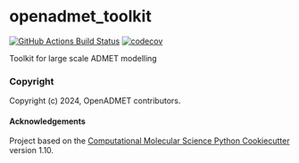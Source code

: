 openadmet_toolkit
==============================
[//]: # (Badges)
[![GitHub Actions Build Status](https://github.com/OpenADMET/openadmet_toolkit/workflows/CI/badge.svg)](https://github.com/OpenADMET/openadmet_toolkit/actions?query=workflow%3ACI)
[![codecov](https://codecov.io/gh/OpenADMET/openadmet_toolkit/branch/main/graph/badge.svg)](https://codecov.io/gh/OpenADMET/openadmet_toolkit/branch/main)


Toolkit for large scale ADMET modelling

### Copyright

Copyright (c) 2024, OpenADMET contributors.


#### Acknowledgements

Project based on the
[Computational Molecular Science Python Cookiecutter](https://github.com/molssi/cookiecutter-cms) version 1.10.
